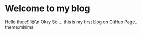 # Welcome to my blog

Hello there!!!😉\n
Okay So ... this is my first blog on GitHub Page..
theme:minima
